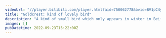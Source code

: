 ```yaml
---
videoUrl: "//player.bilibili.com/player.html?aid=750062778&bvid=BV1pC4y1M74B&cid=1374604879&p=1"
title: "Goldcrest: kind of lovely bird"
description: "A kind of small bird which only appears in winter in Beijing."
images: []
pubDatetime: 2022-09-23T15:22:00Z
---
```

